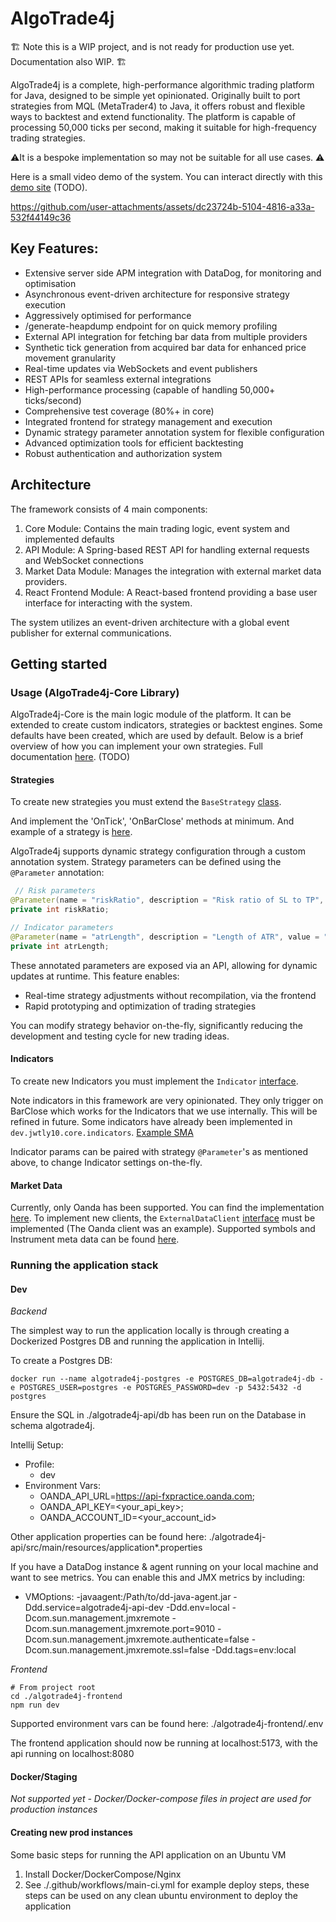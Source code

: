 # AlgoTrade4j

🏗️ Note this is a WIP project, and is not ready for production use yet. Documentation also WIP. 🏗️

AlgoTrade4j is a complete, high-performance algorithmic trading platform for Java, designed to be simple yet opinionated. Originally built to port strategies from MQL (MetaTrader4) to Java, it offers robust and flexible ways to backtest and extend functionality. The platform is capable of processing 50,000 ticks per second, making it suitable for high-frequency trading strategies.

⚠️It is a bespoke implementation so may not be suitable for all use cases. ⚠️

Here is a small video demo of the system. You can interact directly with this [demo site]() (TODO).

https://github.com/user-attachments/assets/dc23724b-5104-4816-a33a-532f44149c36

## Key Features:

- Extensive server side APM integration with DataDog, for monitoring and optimisation
- Asynchronous event-driven architecture for responsive strategy execution
- Aggressively optimised for performance
- /generate-heapdump endpoint for on quick memory profiling
- External API integration for fetching bar data from multiple providers
- Synthetic tick generation from acquired bar data for enhanced price movement granularity
- Real-time updates via WebSockets and event publishers
- REST APIs for seamless external integrations
- High-performance processing (capable of handling 50,000+ ticks/second)
- Comprehensive test coverage (80%+ in core)
- Integrated frontend for strategy management and execution
- Dynamic strategy parameter annotation system for flexible configuration
- Advanced optimization tools for efficient backtesting
- Robust authentication and authorization system

## Architecture

The framework consists of 4 main components:

1. Core Module: Contains the main trading logic, event system and implemented defaults
2. API Module: A Spring-based REST API for handling external requests and WebSocket connections
3. Market Data Module: Manages the integration with external market data providers.
4. React Frontend Module: A React-based frontend providing a base user interface for interacting with the system.

The system utilizes an event-driven architecture with a global event publisher for external communications.

## Getting started

### Usage (AlgoTrade4j-Core Library)

AlgoTrade4j-Core is the main logic module of the platform. It can be extended to create custom indicators, strategies or backtest engines. Some defaults have been created, which are used by default. Below is a brief overview of how you can implement your own strategies. Full documentation [here](). (TODO)

#### Strategies

To create new strategies you must extend the `BaseStrategy` [class](https://github.com/jwtly10/AlgoTrade4j/blob/main/algotrade4j-core/src/main/java/dev/jwtly10/core/strategy/BaseStrategy.java).

And implement the 'OnTick', 'OnBarClose' methods at minimum. And example of a strategy is [here](https://github.com/jwtly10/AlgoTrade4j/blob/main/algotrade4j-core/src/main/java/dev/jwtly10/core/strategy/SMACrossoverStrategy.java).

AlgoTrade4j supports dynamic strategy configuration through a custom annotation system. Strategy parameters can be defined using the `@Parameter` annotation:

```java
 // Risk parameters
@Parameter(name = "riskRatio", description = "Risk ratio of SL to TP", value = "5", group = "risk")
private int riskRatio;

// Indicator parameters
@Parameter(name = "atrLength", description = "Length of ATR", value = "14", group = "indicator")
private int atrLength;
```

These annotated parameters are exposed via an API, allowing for dynamic updates at runtime. This feature enables:

- Real-time strategy adjustments without recompilation, via the frontend
- Rapid prototyping and optimization of trading strategies

You can modify strategy behavior on-the-fly, significantly reducing the development and testing cycle for new trading ideas.

#### Indicators

To create new Indicators you must implement the `Indicator` [interface](https://github.com/jwtly10/AlgoTrade4j/blob/main/algotrade4j-core/src/main/java/dev/jwtly10/core/indicators/Indicator.java).

Note indicators in this framework are very opinionated. They only trigger on BarClose which works for the Indicators that we use internally. This will be refined in future. Some indicators have already been implemented in `dev.jwtly10.core.indicators`.
[Example SMA](https://github.com/jwtly10/AlgoTrade4j/blob/main/algotrade4j-core/src/main/java/dev/jwtly10/core/indicators/iSMA.java)

Indicator params can be paired with strategy `@Parameter`'s as mentioned above, to change Indicator settings on-the-fly.

#### Market Data

Currently, only Oanda has been supported. You can find the implementation [here](https://github.com/jwtly10/AlgoTrade4j/blob/main/algotrade4j-market-data/src/main/java/dev/jwtly10/marketdata/dataclients/OandaDataClient.java). To implement new clients, the `ExternalDataClient` [interface](https://github.com/jwtly10/AlgoTrade4j/blob/main/algotrade4j-market-data/src/main/java/dev/jwtly10/marketdata/common/ExternalDataClient.java) must be implemented (The Oanda client was an example). Supported
symbols and Instrument meta data can be found [here](https://github.com/jwtly10/AlgoTrade4j/blob/main/algotrade4j-core/src/main/java/dev/jwtly10/core/model/Instrument.java).

### Running the application stack

#### Dev

*Backend*

The simplest way to run the application locally is through creating a Dockerized Postgres DB and running the application in Intellij.

To create a Postgres DB:

```shell
docker run --name algotrade4j-postgres -e POSTGRES_DB=algotrade4j-db -e POSTGRES_USER=postgres -e POSTGRES_PASSWORD=dev -p 5432:5432 -d postgres
```

Ensure the SQL in ./algotrade4j-api/db has been run on the Database in schema algotrade4j.

Intellij Setup:

- Profile:
    - dev
- Environment Vars:
    - OANDA_API_URL=https://api-fxpractice.oanda.com;
    - OANDA_API_KEY=<your_api_key>;
    - OANDA_ACCOUNT_ID=<your_account_id>

Other application properties can be found here: ./algotrade4j-api/src/main/resources/application*.properties

If you have a DataDog instance & agent running on your local machine and want to see metrics. You can enable this and JMX metrics by including:

- VMOptions:
  -javaagent:/Path/to/dd-java-agent.jar
  -Ddd.service=algotrade4j-api-dev
  -Ddd.env=local
  -Dcom.sun.management.jmxremote
  -Dcom.sun.management.jmxremote.port=9010
  -Dcom.sun.management.jmxremote.authenticate=false
  -Dcom.sun.management.jmxremote.ssl=false
  -Ddd.tags=env:local

*Frontend*

```shell
# From project root
cd ./algotrade4j-frontend
npm run dev
```

Supported environment vars can be found here: ./algotrade4j-frontend/.env

The frontend application should now be running at localhost:5173, with the api running on localhost:8080

#### Docker/Staging

*Not supported yet - Docker/Docker-compose files in project are used for production instances*

#### Creating new prod instances

Some basic steps for running the API application on an Ubuntu VM

1. Install Docker/DockerCompose/Nginx
2. See ./.github/workflows/main-ci.yml for example deploy steps, these steps can be used on any clean ubuntu environment to deploy the application
